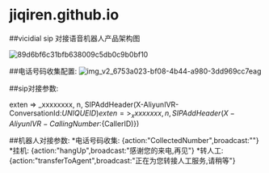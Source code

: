 # jiqiren.github.io



##vicidial sip 对接语音机器人产品架构图


![89d6bf6c31bfb638009c5db0c9b0bf10](https://user-images.githubusercontent.com/19338645/231347530-614ea60b-6139-4cb4-9335-f7b984fcd945.png)

##电话号码收集配置:
![img_v2_6753a023-bf08-4b44-a980-3dd969cc7eag](https://user-images.githubusercontent.com/19338645/231347659-01d71f97-df99-4586-9aa9-35dd375bcf3b.jpg)

##sip对接参数:

exten => _xxxxxxxx, n, SIPAddHeader(X-AliyunIVR-ConversationId:${UNIQUEID})
exten => _xxxxxxxx, n, SIPAddHeader(X-AliyunIVR-CallingNumber:${CallerID)})

##机器人对接参数:
*电话号码收集:
{action:"CollectedNumber",broadcast:""}
*挂机:
{action:"hangUp",broadcast:"感谢您的来电,再见"}
*转人工:
{action:"transferToAgent",broadcast:"正在为您转接人工服务,请稍等"}
